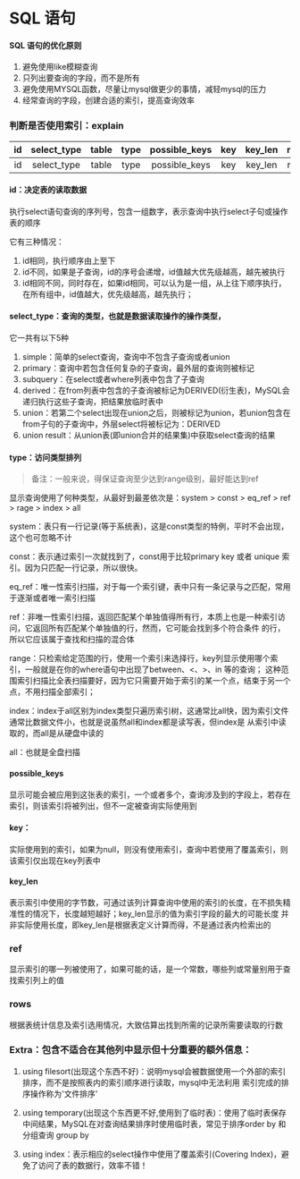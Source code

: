 # SQL 语句

#### SQL 语句的优化原则

1. 避免使用like模糊查询
2. 只列出要查询的字段，而不是所有
3. 避免使用MYSQL函数，尽量让mysql做更少的事情，减轻mysql的压力
4. 经常查询的字段，创建合适的索引，提高查询效率
    

### 判断是否使用索引：explain

| id | select_type | table | type | possible_keys | key | key_len | ref | rows | Extra|
| :---: | :---: | :---: | :---: | :---: | :---: | :---: | :---: | :---: | :---: |
| id | select_type | table | type | possible_keys | key | key_len | ref | rows | Extra|


#### id：决定表的读取数据

执行select语句查询的序列号，包含一组数字，表示查询中执行select子句或操作表的顺序

它有三种情况：
1. id相同，执行顺序由上至下
2. id不同，如果是子查询，id的序号会递增，id值越大优先级越高，越先被执行
3. id相同不同，同时存在，如果id相同，可以认为是一组，从上往下顺序执行，在所有组中，id值越大，优先级越高，越先执行；


#### select_type：查询的类型，也就是数据读取操作的操作类型，

它一共有以下5种
1. simple：简单的select查询，查询中不包含子查询或者union
2. primary：查询中若包含任何复杂的子查询，最外层的查询则被标记
3. subquery：在select或者where列表中包含了子查询
4. derived：在from列表中包含的子查询被标记为DERIVED(衍生表)，MySQL会递归执行这些子查询，把结果放临时表中
5. union：若第二个select出现在union之后，则被标记为union，若union包含在from子句的子查询中，外层select将被标记为：DERIVED
6. union result：从union表(即union合并的结果集)中获取select查询的结果

#### type：访问类型排列  
> 备注：一般来说，得保证查询至少达到range级别，最好能达到ref
 
显示查询使用了何种类型，从最好到最差依次是：system > const > eq_ref > ref > rage > index > all

system：表只有一行记录(等于系统表)，这是const类型的特例，平时不会出现，这个也可忽略不计

const：表示通过索引一次就找到了，const用于比较primary key 或者 unique 索引。因为只匹配一行记录，所以很快。

eq_ref：唯一性索引扫描，对于每一个索引键，表中只有一条记录与之匹配，常用于逐渐或者唯一索引扫描

ref：非唯一性索引扫描，返回匹配某个单独值得所有行，本质上也是一种索引访问，它返回所有匹配某个单独值的行，然而，它可能会找到多个符合条件
的行，所以它应该属于查找和扫描的混合体

range：只检索给定范围的行，使用一个索引来选择行，key列显示使用哪个索引，一般就是在你的where语句中出现了between、<、>、in 等的查询；
这种范围索引扫描比全表扫描要好，因为它只需要开始于索引的某一个点，结束于另一个点，不用扫描全部索引；

index：index于all区别为index类型只遍历索引树，这通常比all快，因为索引文件通常比数据文件小，也就是说虽然all和index都是读写表，但index是
从索引中读取的，而all是从硬盘中读的

all：也就是全盘扫描

#### possible_keys
显示可能会被应用到这张表的索引，一个或者多个，查询涉及到的字段上，若存在索引，则该索引将被列出，但不一定被查询实际使用到

 
#### key：
实际使用到的索引，如果为null，则没有使用索引，查询中若使用了覆盖索引，则该索引仅出现在key列表中


#### key_len
表示索引中使用的字节数，可通过该列计算查询中使用的索引的长度，在不损失精准性的情况下，长度越短越好；key_len显示的值为索引字段的最大的可能长度
并非实际使用长度，即key_len是根据表定义计算而得，不是通过表内检索出的

### ref
显示索引的哪一列被使用了，如果可能的话，是一个常数，哪些列或常量别用于查找索引列上的值

### rows
根据表统计信息及索引选用情况，大致估算出找到所需的记录所需要读取的行数

### Extra：包含不适合在其他列中显示但十分重要的额外信息：
1. using filesort(出现这个东西不好)：说明mysql会被数据使用一个外部的索引排序，而不是按照表内的索引顺序进行读取，mysql中无法利用
索引完成的排序操作称为'文件排序'

2. using temporary(出现这个东西更不好,使用到了临时表)：使用了临时表保存中间结果，MySQL在对查询结果排序时使用临时表，常见于排序order by
和分组查询 group by

3. using index：表示相应的select操作中使用了覆盖索引(Covering Index)，避免了访问了表的数据行，效率不错！
